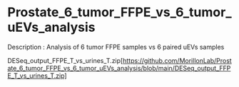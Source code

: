 # Prostate_6_tumor_FFPE_vs_6_tumor_uEVs_analysis
Description : Analysis of 6 tumor FFPE samples vs 6 paired uEVs samples


DESeq_output_FFPE_T_vs_urines_T.zip[https://github.com/MorillonLab/Prostate_6_tumor_FFPE_vs_6_tumor_uEVs_analysis/blob/main/DESeq_output_FFPE_T_vs_urines_T.zip]
